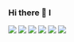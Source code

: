 ### Hi there 👋 I

<p>
<img src=https://img.shields.io/badge/html5-%23E34F26.svg?style=for-the-badge&logo=html5&logoColor=white/> 
<img src=https://img.shields.io/badge/css3-%231572B6.svg?style=for-the-badge&logo=css3&logoColor=white/> 
<img src=https://img.shields.io/badge/SASS-hotpink.svg?style=for-the-badge&logo=SASS&logoColor=white/> 
<img src=https://img.shields.io/badge/bootstrap-%23563D7C.svg?style=for-the-badge&logo=bootstrap&logoColor=white/> 
<img src=https://img.shields.io/badge/git-%23F05033.svg?style=for-the-badge&logo=git&logoColor=white/> 
<img src=https://img.shields.io/badge/github-%23121011.svg?style=for-the-badge&logo=github&logoColor=white/>
<p/>
